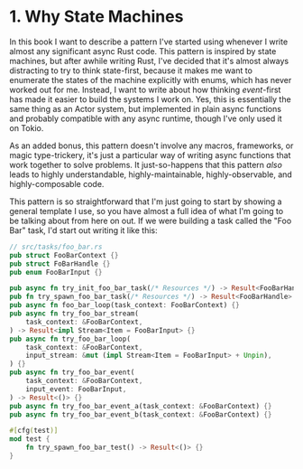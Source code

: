 # 1. Why State Machines

In this book I want to describe a pattern I've started using whenever I write
almost any significant async Rust code. This pattern is inspired by state
machines,  but after awhile writing Rust, I've decided that it's almost always
distracting to try to think state-first, because it makes me want to enumerate
the states of the machine explicitly with enums, which has never worked out for
me. Instead, I want to write about how thinking _event_-first has made it
easier to build the systems I work on. Yes, this is essentially the same thing
as an Actor system, but implemented in plain async functions and probably
compatible with any async runtime, though I've only used it on Tokio.

As an added bonus, this pattern doesn't involve any macros, frameworks, or
magic type-trickery, it's just a particular way of writing async functions
that work together to solve problems. It just-so-happens that this pattern
_also_ leads to highly understandable, highly-maintainable, highly-observable,
and highly-composable code.

This pattern is so straightforward that I'm just going to start by showing a
general template I use, so you have almost a full idea of what I'm going to be
talking about from here on out. If we were building a task called the "Foo Bar"
task, I'd start out writing it like this:

```rust
// src/tasks/foo_bar.rs
pub struct FooBarContext {}
pub struct FoBarHandle {}
pub enum FooBarInput {}

pub async fn try_init_foo_bar_task(/* Resources */) -> Result<FooBarHandle> {}
pub fn try_spawn_foo_bar_task(/* Resources */) -> Result<FooBarHandle> {}
pub async fn foo_bar_loop(task_context: FooBarContext) {}
pub async fn try_foo_bar_stream(
    task_context: &FooBarContext,
) -> Result<impl Stream<Item = FooBarInput> {}
pub async fn try_foo_bar_loop(
    task_context: &FooBarContext,
    input_stream: &mut (impl Stream<Item = FooBarInput> + Unpin),
) {}
pub async fn try_foo_bar_event(
    task_context: &FooBarContext,
    input_event: FooBarInput,
) -> Result<()> {}
pub async fn try_foo_bar_event_a(task_context: &FooBarContext) {}
pub async fn try_foo_bar_event_b(task_context: &FooBarContext) {}

#[cfg(test)]
mod test {
    fn try_spawn_foo_bar_test() -> Result<()> {}
}
```

<!--

, and how this has led to a pattern of
writing code that is 

My state is just the typical data structures involved in the problem I'm
solving, so 

I like to imagine my task as a little worker at an assembly line,
responsible for solving one well-defined problem very very well.
, and I give it the tools and instructions
needed to solve that problem area

Instead, I focus on the _events_ of the
machine, thinking about all the ways in which 
